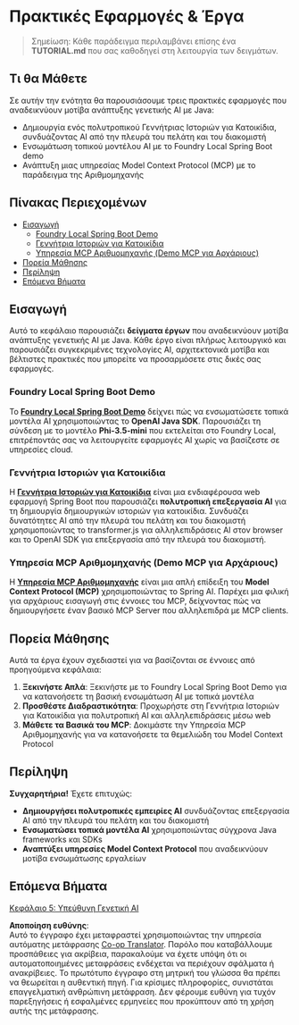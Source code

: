 <!--
CO_OP_TRANSLATOR_METADATA:
{
  "original_hash": "139c227ef39d24287257d1aff6fc6973",
  "translation_date": "2025-07-25T09:30:59+00:00",
  "source_file": "04-PracticalSamples/README.md",
  "language_code": "el"
}
-->
# Πρακτικές Εφαρμογές & Έργα

> Σημείωση: Κάθε παράδειγμα περιλαμβάνει επίσης ένα **TUTORIAL.md** που σας καθοδηγεί στη λειτουργία των δειγμάτων.

## Τι θα Μάθετε
Σε αυτήν την ενότητα θα παρουσιάσουμε τρεις πρακτικές εφαρμογές που αναδεικνύουν μοτίβα ανάπτυξης γενετικής AI με Java:
- Δημιουργία ενός πολυτροπικού Γεννήτριας Ιστοριών για Κατοικίδια, συνδυάζοντας AI από την πλευρά του πελάτη και του διακομιστή
- Ενσωμάτωση τοπικού μοντέλου AI με το Foundry Local Spring Boot demo
- Ανάπτυξη μιας υπηρεσίας Model Context Protocol (MCP) με το παράδειγμα της Αριθμομηχανής

## Πίνακας Περιεχομένων

- [Εισαγωγή](../../../04-PracticalSamples)
  - [Foundry Local Spring Boot Demo](../../../04-PracticalSamples)
  - [Γεννήτρια Ιστοριών για Κατοικίδια](../../../04-PracticalSamples)
  - [Υπηρεσία MCP Αριθμομηχανής (Demo MCP για Αρχάριους)](../../../04-PracticalSamples)
- [Πορεία Μάθησης](../../../04-PracticalSamples)
- [Περίληψη](../../../04-PracticalSamples)
- [Επόμενα Βήματα](../../../04-PracticalSamples)

## Εισαγωγή

Αυτό το κεφάλαιο παρουσιάζει **δείγματα έργων** που αναδεικνύουν μοτίβα ανάπτυξης γενετικής AI με Java. Κάθε έργο είναι πλήρως λειτουργικό και παρουσιάζει συγκεκριμένες τεχνολογίες AI, αρχιτεκτονικά μοτίβα και βέλτιστες πρακτικές που μπορείτε να προσαρμόσετε στις δικές σας εφαρμογές.

### Foundry Local Spring Boot Demo

Το **[Foundry Local Spring Boot Demo](foundrylocal/README.md)** δείχνει πώς να ενσωματώσετε τοπικά μοντέλα AI χρησιμοποιώντας το **OpenAI Java SDK**. Παρουσιάζει τη σύνδεση με το μοντέλο **Phi-3.5-mini** που εκτελείται στο Foundry Local, επιτρέποντάς σας να λειτουργείτε εφαρμογές AI χωρίς να βασίζεστε σε υπηρεσίες cloud.

### Γεννήτρια Ιστοριών για Κατοικίδια

Η **[Γεννήτρια Ιστοριών για Κατοικίδια](petstory/README.md)** είναι μια ενδιαφέρουσα web εφαρμογή Spring Boot που παρουσιάζει **πολυτροπική επεξεργασία AI** για τη δημιουργία δημιουργικών ιστοριών για κατοικίδια. Συνδυάζει δυνατότητες AI από την πλευρά του πελάτη και του διακομιστή χρησιμοποιώντας το transformer.js για αλληλεπιδράσεις AI στον browser και το OpenAI SDK για επεξεργασία από την πλευρά του διακομιστή.

### Υπηρεσία MCP Αριθμομηχανής (Demo MCP για Αρχάριους)

Η **[Υπηρεσία MCP Αριθμομηχανής](mcp/calculator/README.md)** είναι μια απλή επίδειξη του **Model Context Protocol (MCP)** χρησιμοποιώντας το Spring AI. Παρέχει μια φιλική για αρχάριους εισαγωγή στις έννοιες του MCP, δείχνοντας πώς να δημιουργήσετε έναν βασικό MCP Server που αλληλεπιδρά με MCP clients.

## Πορεία Μάθησης

Αυτά τα έργα έχουν σχεδιαστεί για να βασίζονται σε έννοιες από προηγούμενα κεφάλαια:

1. **Ξεκινήστε Απλά**: Ξεκινήστε με το Foundry Local Spring Boot Demo για να κατανοήσετε τη βασική ενσωμάτωση AI με τοπικά μοντέλα
2. **Προσθέστε Διαδραστικότητα**: Προχωρήστε στη Γεννήτρια Ιστοριών για Κατοικίδια για πολυτροπική AI και αλληλεπιδράσεις μέσω web
3. **Μάθετε τα Βασικά του MCP**: Δοκιμάστε την Υπηρεσία MCP Αριθμομηχανής για να κατανοήσετε τα θεμελιώδη του Model Context Protocol

## Περίληψη

**Συγχαρητήρια!** Έχετε επιτυχώς:

- **Δημιουργήσει πολυτροπικές εμπειρίες AI** συνδυάζοντας επεξεργασία AI από την πλευρά του πελάτη και του διακομιστή
- **Ενσωματώσει τοπικά μοντέλα AI** χρησιμοποιώντας σύγχρονα Java frameworks και SDKs
- **Αναπτύξει υπηρεσίες Model Context Protocol** που αναδεικνύουν μοτίβα ενσωμάτωσης εργαλείων

## Επόμενα Βήματα

[Κεφάλαιο 5: Υπεύθυνη Γενετική AI](../05-ResponsibleGenAI/README.md)

**Αποποίηση ευθύνης**:  
Αυτό το έγγραφο έχει μεταφραστεί χρησιμοποιώντας την υπηρεσία αυτόματης μετάφρασης [Co-op Translator](https://github.com/Azure/co-op-translator). Παρόλο που καταβάλλουμε προσπάθειες για ακρίβεια, παρακαλούμε να έχετε υπόψη ότι οι αυτοματοποιημένες μεταφράσεις ενδέχεται να περιέχουν σφάλματα ή ανακρίβειες. Το πρωτότυπο έγγραφο στη μητρική του γλώσσα θα πρέπει να θεωρείται η αυθεντική πηγή. Για κρίσιμες πληροφορίες, συνιστάται επαγγελματική ανθρώπινη μετάφραση. Δεν φέρουμε ευθύνη για τυχόν παρεξηγήσεις ή εσφαλμένες ερμηνείες που προκύπτουν από τη χρήση αυτής της μετάφρασης.